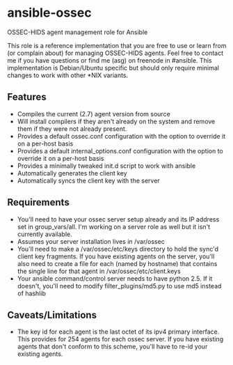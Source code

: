 ansible-ossec
=============

OSSEC-HIDS agent management role for Ansible

This role is a reference implementation that you are free to use or
learn from (or complain about) for managing OSSEC-HIDS agents. Feel free
to contact me if you have questions or find me (asg) on freenode in
 #ansible. This implementation is Debian/Ubuntu specific but should only
require minimal changes to work with other *NIX variants.

Features
--------

   * Compiles the current (2.7) agent version from source
   * Will install compilers if they aren't already on the system and remove
     them if they were not already present.
   * Provides a default ossec.conf configuration with the option to
     override it on a per-host basis
   * Provides a default internal_options.conf configuration with the
     option to override it on a per-host basis
   * Provides a minimally tweaked init.d script to work with ansible
   * Automatically generates the client key
   * Automatically syncs the client key with the server

Requirements
------------

   * You'll need to have your ossec server setup already and its IP
     address set in group_vars/all. I'm working on a server role as
     well but it isn't currently available.
   * Assumes your server installation lives in /var/ossec
   * You'll need to make a /var/ossec/etc/keys directory to hold the
     sync'd client key fragments. If you have existing agents on the
     server, you'll also need to create a file for each (named by
     hostname) that contains the single line for that agent in
     /var/ossec/etc/client.keys
   * Your ansible command/control server needs to have python 2.5. If
     it doesn't, you'll need to modify filter_plugins/md5.py to use md5
     instead of hashlib

Caveats/Limitations
-------------------

   * The key id for each agent is the last octet of its ipv4 primary
     interface. This provides for 254 agents for each ossec server. If
     you have existing agents that don't conform to this scheme, you'll
     have to re-id your existing agents.

